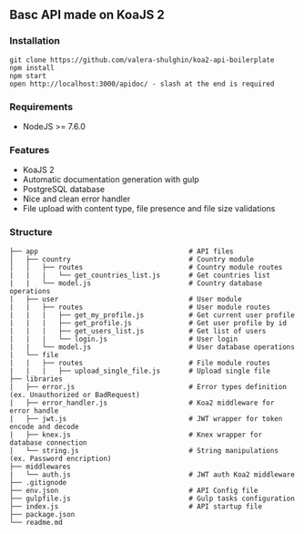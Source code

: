 <h2>Basc API made on KoaJS 2</h2>

<h3>Installation</h3>

```
git clone https://github.com/valera-shulghin/koa2-api-boilerplate
npm install
npm start
open http://localhost:3000/apidoc/ - slash at the end is required
```

<h3>Requirements</h3>

<ul>
    <li>NodeJS >= 7.6.0</li>
</ul>


<h3>Features</h3>
<ul>
    <li>KoaJS 2</li>
    <li>Automatic documentation generation with gulp</li>
    <li>PostgreSQL database</li>
    <li>Nice and clean error handler</li>
    <li>File upload with content type, file presence and file size validations</li>
</ul>


<h3>Structure</h3>

```
├── app                                     # API files
│   ├── country                             # Country module
│   │   ├── routes                          # Country module routes
|   |   |   └── get_countries_list.js       # Get countries list
|   |   └── model.js                        # Country database operations
|   ├── user                                # User module
|   |   ├── routes                          # User module routes
|   |   |   ├── get_my_profile.js           # Get current user profile
|   |   |   ├── get_profile.js              # Get user profile by id
|   |   |   ├── get_users_list.js           # Get list of users
|   |   |   └── login.js                    # User login
|   |   └── model.js                        # User database operations
|   └── file
|   |   ├── routes                          # File module routes
|   |   |   ├── upload_single_file.js       # Upload single file
├── libraries
|   ├── error.js                            # Error types definition (ex. Unauthorized or BadRequest)
|   ├── error_handler.js                    # Koa2 middleware for error handle
|   ├── jwt.js                              # JWT wrapper for token encode and decode
|   ├── knex.js                             # Knex wrapper for database connection
|   └── string.js                           # String manipulations (ex. Password encription)
├── middlewares
|   └── auth.js                             # JWT auth Koa2 middleware
├── .gitignode
├── env.json                                # API Config file
├── gulpfile.js                             # Gulp tasks configuration
├── index.js                                # API startup file
├── package.json
└── readme.md
```
